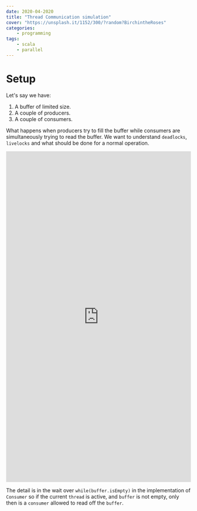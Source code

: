 ```yaml
---
date: 2020-04-2020
title: "Thread Communication simulation"
cover: "https://unsplash.it/1152/300/?random?BirchintheRoses"
categories:
    - programming
tags:
    - scala
    - parallel
---
```


# Setup
Let's say we have: 

1. A buffer of limited size.
2. A couple of producers.
3. A couple of consumers.

What happens when producers try to fill the buffer while consumers are simultaneously trying to read the buffer. We want to understand `deadlocks`, `livelocks` and what should be done for a normal operation.

<iframe height="900px" width="100%" src="https://repl.it/@amreshvenugopal/DemandingQuestionablePhp?lite=true" scrolling="no" frameborder="no" allowtransparency="true" allowfullscreen="true" sandbox="allow-forms allow-pointer-lock allow-popups allow-same-origin allow-scripts allow-modals"></iframe>

The detail is in the wait over `while(buffer.isEmpty)` in the implementation of `Consumer` so if the current `thread` is active, and `buffer` is not empty, only then is a `consumer` allowed to read off the `buffer`.
